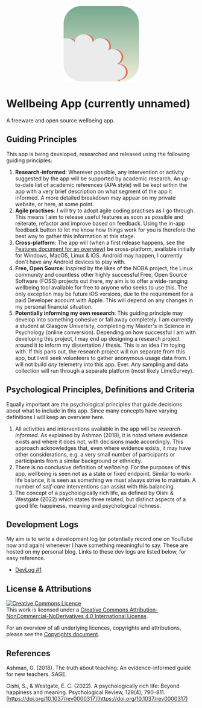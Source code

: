 <p align="center">
  <img src="./godot/icons/main_icon_smaller.png" width="200" height="200">
</p>

# Wellbeing App (currently unnamed)

A freeware and open source wellbeing app.

## Guiding Principles

This app is being developed, researched and released using the following guiding principles:

1. **Research-informed**: Wherever possible, any intervention or activity suggested by the app will be supported by academic research. An up-to-date list of academic references (APA style) will be kept within the app with a very brief description on what segment of the app it informed. A more detailed breakdown may appear on my private website, or here, at some point.
2. **Agile practises**: I will try to adopt agile coding practises as I go through. This means I aim to release useful features as soon as possible and reiterate, refactor and improve based on feedback. Using the in-app feedback button to let me know how things work for you is therefore the best way to gather this information at this stage.
3. **Cross-platform**: The app will (when a first release happens, see the [Features document for an overview](FEATURES.md)) be cross-platform, available initially for Windows, MacOS, Linux & iOS. Android may happen, I currently don't have any Android devices to play with.
4. **Free, Open Source**: Inspired by the likes of the NOBA project, the Linux community and countless other highly successful Free, Open Source Software (FOSS) projects out there, my aim is to offer a wide-ranging wellbeing tool available for free to anyone who seeks to use this. The only exception may be future iOS versions, due to the requirement for a paid Developer account with Apple. This will depend on any changes in my personal financial situation.
5. **Potentially informing my own research**: This guiding principle may develop into something cohesive or fall away completely. I am currently a student at Glasgow University, completing my Master's in Science in Psychology (online conversion). Depending on how successful I am with developing this project, I may end up designing a research project around it to inform my dissertation / thesis. This is an idea I'm toying with. If this pans out, the research project will run separate from this app, but I will seek volunteers to gather anonymous usage data from. I will not build *any* telemetry into this app. Ever. Any sampling and data collection will run through a separate platform (most likely LimeSurvey).

## Psychological Principles, Definitions and Criteria

Equally important are the psychological principles that guide decisions about what to include in this app. Since many concepts have varying definitions I will keep an overview here.

1. All activities and interventions available in the app will be *research-informed*. As explained by Ashman (2018), it is noted where evidence exists and where it does not, with decisions made accordingly. This approach acknowledges that, even where evidence exists, it may have other considerations, e.g. a very small number of participants or participants from a similar background or ethnicity.
2. There is no conclusive definition of *wellbeing*. For the purposes of this app, wellbeing is seen not as a state or fixed endpoint. Similar to work-life balance, it is seen as something we must always strive to maintain. A number of *self-care* interventions can assist with this balancing.
3. The concept of a psychologically rich life, as defined by Oishi & Westgate (2022) which states three related, but distinct aspects of a good life: happiness, meaning and psychological richness.

## Development Logs

My aim is to write a development log (or potentially record one on YouTube now and again) whenever I have something meaningful to say. These are hosted on my personal blog. Links to these dev logs are listed below, for easy reference.

- <a href="https://www.jaapmarsman.com/post/2022-08-10-devlog-one/" target="_blank">DevLog #1</a>

## License & Attributions

<a rel="license" href="http://creativecommons.org/licenses/by-nc-nd/4.0/" target="_blank"><img alt="Creative Commons Licence" style="border-width:0" src="https://i.creativecommons.org/l/by-nc-nd/4.0/88x31.png" /></a><br />This work is licensed under a <a rel="license" href="http://creativecommons.org/licenses/by-nc-nd/4.0/" target="_blank">Creative Commons Attribution-NonCommercial-NoDerivatives 4.0 International License</a>.

For an overview of all underlying licences, copyrights and attributions, please see the [Copyrights document](COPYRIGHTS.md).

## References

Ashman, G. (2018). The truth about teaching: An evidence-informed guide for new teachers. SAGE.

Oishi, S., & Westgate, E. C. (2022). A psychologically rich life: Beyond happiness and meaning. Psychological Review, 129(4), 790–811. [https://doi.org/10.1037/rev0000317](https://doi.org/10.1037/rev0000317)